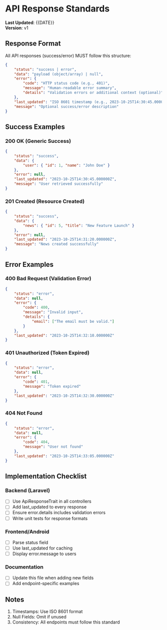# API Response Standards

**Last Updated**: {{DATE}}  
**Version**: v1

## Response Format

All API responses (success/error) MUST follow this structure:

```json
{
    "status": "success | error",
    "data": "payload (object/array) | null",
    "error": {
        "code": "HTTP status code (e.g., 401)",
        "message": "Human-readable error summary",
        "details": "Validation errors or additional context (optional)"
    },
    "last_updated": "ISO 8601 timestamp (e.g., 2023-10-25T14:30:45.000000Z)",
    "message": "Optional success/error description"
}
```

## Success Examples

### 200 OK (Generic Success)

```json
{
    "status": "success",
    "data": {
        "user": { "id": 1, "name": "John Doe" }
    },
    "error": null,
    "last_updated": "2023-10-25T14:30:45.000000Z",
    "message": "User retrieved successfully"
}
```

### 201 Created (Resource Created)

```json
{
    "status": "success",
    "data": {
        "news": { "id": 5, "title": "New Feature Launch" }
    },
    "error": null,
    "last_updated": "2023-10-25T14:31:20.000000Z",
    "message": "News created successfully"
}
```

## Error Examples

### 400 Bad Request (Validation Error)

```json
{
    "status": "error",
    "data": null,
    "error": {
        "code": 400,
        "message": "Invalid input",
        "details": {
            "email": ["The email must be valid."]
        }
    },
    "last_updated": "2023-10-25T14:32:10.000000Z"
}
```

### 401 Unauthorized (Token Expired)

```json
{
    "status": "error",
    "data": null,
    "error": {
        "code": 401,
        "message": "Token expired"
    },
    "last_updated": "2023-10-25T14:32:30.000000Z"
}
```

### 404 Not Found

```json
{
    "status": "error",
    "data": null,
    "error": {
        "code": 404,
        "message": "User not found"
    },
    "last_updated": "2023-10-25T14:33:05.000000Z"
}
```

## Implementation Checklist

### Backend (Laravel)

-   [ ] Use ApiResponseTrait in all controllers
-   [ ] Add last_updated to every response
-   [ ] Ensure error.details includes validation errors
-   [ ] Write unit tests for response formats

### Frontend/Android

-   [ ] Parse status field
-   [ ] Use last_updated for caching
-   [ ] Display error.message to users

### Documentation

-   [ ] Update this file when adding new fields
-   [ ] Add endpoint-specific examples

## Notes

1. Timestamps: Use ISO 8601 format
2. Null Fields: Omit if unused
3. Consistency: All endpoints must follow this standard

```

```
